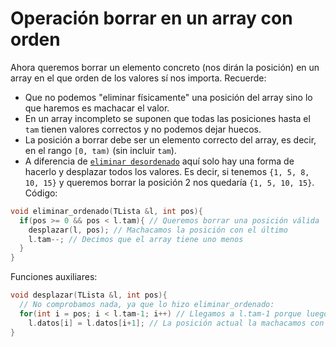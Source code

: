 # Operación borrar en un array con orden

Ahora queremos borrar un elemento concreto (nos dirán la posición) en un array en el que orden de los valores sí nos importa. Recuerde:
* Que no podemos "eliminar físicamente" una posición del array sino lo que haremos es machacar el valor.
* En un array incompleto se suponen que todas las posiciones hasta el `tam` tienen valores correctos y no podemos dejar huecos.
* La posición a borrar debe ser un elemento correcto del array, es decir, en el rango `[0, tam)` (sin incluir `tam`). 
* A diferencia de [`eliminar desordenado`](borrar-desordenado.md) aquí solo hay una forma de hacerlo y desplazar todos los valores. Es decir, si tenemos `{1, 5, 8, 10, 15}` y queremos borrar la posición 2 nos quedaría `{1, 5, 10, 15}`.
Código:
```cpp
void eliminar_ordenado(TLista &l, int pos){
  if(pos >= 0 && pos < l.tam){ // Queremos borrar una posición válida
    desplazar(l, pos); // Machacamos la posición con el último
    l.tam--; // Decimos que el array tiene uno menos
  }
}
```
Funciones auxiliares:
```cpp
void desplazar(TLista &l, int pos){
  // No comprobamos nada, ya que lo hizo eliminar_ordenado:
  for(int i = pos; i < l.tam-1; i++) // Llegamos a l.tam-1 porque luego accedemos a i+1
    l.datos[i] = l.datos[i+1]; // La posición actual la machacamos con la siguiente.
}
```
